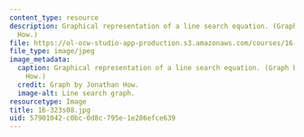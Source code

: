 ```yaml
---
content_type: resource
description: Graphical representation of a line search equation. (Graph by Jonathan
  How.)
file: https://ol-ocw-studio-app-production.s3.amazonaws.com/courses/16-323-principles-of-optimal-control-spring-2008/57901042c0bc0d8c795e1e286efce639_16-323s08.jpg
file_type: image/jpeg
image_metadata:
  caption: Graphical representation of a line search equation. (Graph by Jonathan
    How.)
  credit: Graph by Jonathan How.
  image-alt: Line search graph.
resourcetype: Image
title: 16-323s08.jpg
uid: 57901042-c0bc-0d8c-795e-1e286efce639
---
```

